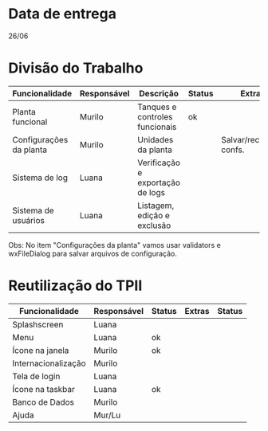 Data de entrega
===============
26/06

Divisão do Trabalho
===================

| Funcionalidade          | Responsável | Descrição                        | Status | Extras                  | Status |
|-------------------------|-------------|----------------------------------|--------|-------------------------|--------|
| Planta funcional        | Murilo      | Tanques e controles funcionais   | ok     |                         |        |
| Configurações da planta | Murilo      | Unidades da planta               |        | Salvar/recuperar confs. |        |
| Sistema de log          | Luana       | Verificação e exportação de logs |        |                         |        |
| Sistema de usuários     | Luana       | Listagem, edição e exclusão      |        |                         |        |

Obs: No item "Configurações da planta" vamos usar validators e wxFileDialog para salvar arquivos de configuração.

Reutilização do TPII
====================

| Funcionalidade      | Responsável | Status | Extras | Status |
|---------------------|-------------|--------|--------|--------|
| Splashscreen        | Luana       |        |        |        |
| Menu                | Luana       |  ok    |        |        |
| Ícone na janela     | Murilo      |  ok    |        |        |
| Internacionalização | Murilo      |        |        |        |
| Tela de login       | Luana       |        |        |        |
| Ícone na taskbar    | Luana       |  ok    |        |        |
| Banco de Dados      | Murilo      |        |        |        |
| Ajuda               | Mur/Lu      |        |        |        |